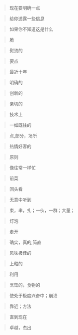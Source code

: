 >现在要明确一点

>给你透露一些信息

>如果你不知道这是什么

>脆

>熨烫的

>要点

>最近十年

>明确的

>创新的

>亲切的

>技术上

>一如既往的

>点,部分，场所

>热情好客的

>原则

>像往常一样忙

>前菜

>回头看

>无意中听到

>束，串，扎；一伙，一群；大量；

>灯泡

>走开

>确实，真的,简直

>风味极佳的

>上釉的

>利用

>烹饪的，食物的

>使处于极度兴奋中；崩溃

>靠近；方法

>直到现在

>卓越，杰出
